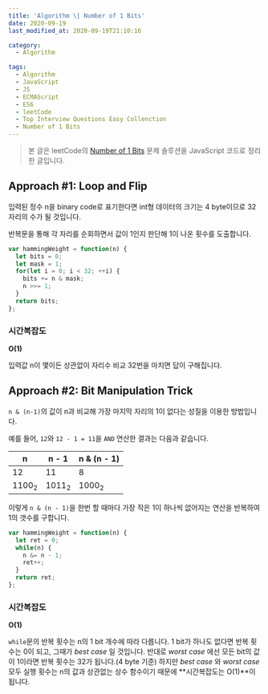 ```yaml
---
title: 'Algorithm \| Number of 1 Bits'
date: 2020-09-19
last_modified_at: 2020-09-19T21:10:16

category:
  - Algorithm

tags:
  - Algorithm
  - JavaScript
  - JS
  - ECMAScript
  - ES6
  - leetCode
  - Top Interview Questions Easy Collenction
  - Number of 1 Bits
---
```


> 본 글은 leetCode의 [Number of 1 Bits](https://leetcode.com/problems/number-of-1-bits/) 문제 솔루션을 JavaScript 코드로 정리한 글입니다.

## Approach #1: Loop and Flip
입력된 정수 n을 binary code로 표기한다면 int형 데이터의 크기는 4 byte이므로 32자리의 수가 될 것입니다.

반복문을 통해 각 자리를 순회하면서 값이 1인지 판단해 1이 나온 횟수를 도출합니다.

```js
var hammingWeight = function(n) {
  let bits = 0;
  let mask = 1;
  for(let i = 0; i < 32; ++i) {
    bits += n & mask;
    n >>= 1;
  }
  return bits;
};
```

### 시간복잡도
**O(1)**

입력값 n이 몇이든 상관없이 자리수 비교 32번을 마치면 답이 구해집니다.



## Approach #2: Bit Manipulation Trick
`n & (n-1)`의 값이 n과 비교해 가장 마지막 자리의 1이 없다는 성질을 이용한 방법입니다.

예를 들어, `12`와 `12 - 1 = 11`을 `AND` 연산한 결과는 다음과 같습니다.

| n | n - 1 | n & (n - 1) |
|-----|-----|-----|
| 12 | 11 | 8 |
| 1100<sub>2</sub> | 1011<sub>2</sub> | 1000<sub>2</sub> |

이렇게 `n & (n - 1)`을 한번 할 때마다 가장 작은 1이 하나씩 없어지는 연산을 반복하여 1의 갯수를 구합니다.

```js
var hammingWeight = function(n) {
  let ret = 0;
  while(n) {
    n &= n - 1;
    ret++;
  }
  return ret;
};
```

### 시간복잡도
**O(1)**

`while`문의 반복 횟수는 n의 1 bit 개수에 따라 다릅니다. 1 bit가 하나도 없다면 반복 횟수는 0이 되고, 그때가 *best case* 일 것입니다. 반대로 *worst case* 에선 모든 bit의 값이 1이라면 반복 횟수는 32가 됩니다.(4 byte 기준) 하지만 *best case* 와 *worst case* 모두 실행 횟수는 n의 값과 상관없는 상수 함수이기 때문에 **시간복잡도는 O(1)**이 됩니다.